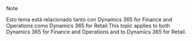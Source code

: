 > [!NOTE]
> <span data-ttu-id="a01cd-101">Esto tema está relacionado tanto con Dynamics 365 for Finance and Operations como Dynamics 365 for Retail.</span><span class="sxs-lookup"><span data-stu-id="a01cd-101">This topic applies to both Dynamics 365 for Finance and Operations and to Dynamics 365 for Retail.</span></span> 